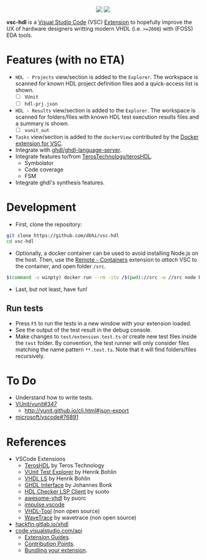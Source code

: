 <p align="center">
  <a title="Dependency Status" href="https://david-dm.org/dbhi/vsc-hdl"><img src="https://img.shields.io/david/dbhi/vsc-hdl.svg?longCache=true&style=flat-square&label=deps"></a><!--
  -->
  <a title="DevDependency Status" href="https://david-dm.org/dbhi/vsc-hdl?type=dev"><img src="https://img.shields.io/david/dev/dbhi/vsc-hdl.svg?longCache=true&style=flat-square&label=devdeps"></a><!--
  -->
</p>

**vsc-hdl** is a [Visual Studio Code](https://code.visualstudio.com/) (VSC) [Extension](https://code.visualstudio.com/docs/editor/extension-gallery) to hopefully improve the UX of hardware designers writting modern VHDL (i.e. `>=2008`) with (FOSS) EDA tools.

# Features (with no ETA)

- `HDL - Projects` view/section is added to the `Explorer`. The workspace is scanned for known HDL project definition files and a quick-access list is shown.
  - [ ] `VUnit`
  - [ ] `hdl-prj.json`
- `HDL - Results` view/section is added to the `Explorer`. The workspace is scanned for folders/files with known HDL test execution results files and a summary is shown.
  - [ ] `vunit_out`
- `Tasks` view/section is added to the `dockerView` contributed by the [Docker extension for VSC](https://github.com/microsoft/vscode-docker).
- Integrate with [ghdl/ghdl-language-server](https://github.com/ghdl/ghdl-language-server).
- Integrate features to/from [TerosTechnology/terosHDL](https://github.com/TerosTechnology/terosHDL).
  - Symbolator
  - Code coverage
  - FSM
- Integrate ghdl's synthesis features.

# Development

- First, clone the repository:

```sh
git clone https://github.com/dbhi/vsc-hdl
cd vsc-hdl
```

- Optionally, a docker container can be used to avoid installing Node.js on the host. Then, use the [Remote - Containers](https://marketplace.visualstudio.com/items?itemName=ms-vscode-remote.remote-containers) extension to *attach* VSC to the container, and open folder `/src`.

```sh
$(command -v winpty) docker run --rm -itv /$(pwd)://src -w //src node bash
```

- Last, but not least, have fun!

## Run tests

- Press `F5` to run the tests in a new window with your extension loaded.
- See the output of the test result in the debug console.
- Make changes to `test/extension.test.ts` or create new test files inside the `test` folder. By convention, the test runner will only consider files matching the name pattern `**.test.ts`. Note that it will find folders/files recursively.

# To Do

- Understand how to write tests.
- [VUnit/vunit#347](https://github.com/VUnit/vunit/issues/347)
  - http://vunit.github.io/cli.html#json-export
- [microsoft/vscode#76891](https://github.com/microsoft/vscode/issues/76891)

# References

- VSCode Extensions
  - [TerosHDL](https://marketplace.visualstudio.com/items?itemName=teros-technology.teroshdl) by Teros Technology
  - [VUnit Test Explorer](https://marketplace.visualstudio.com/items?itemName=hbohlin.vunit-test-explorer) by Henrik Bohlin
  - [VHDL LS](https://marketplace.visualstudio.com/items?itemName=hbohlin.vhdl-ls) by Henrik Bohlin
  - [GHDL Interface](https://github.com/johannesbonk/vscode-ghdl-interface) by Johannes Bonk
  - [HDL Checker LSP Client](https://marketplace.visualstudio.com/items?itemName=suoto.hdl-checker-client) by suoto
  - [awesome-vhdl](https://github.com/puorc/awesome-vhdl) by puorc
  - [impulse.vscode](https://github.com/toem/impulse.vscode)
  - [VHDL-Tool](https://marketplace.visualstudio.com/items?itemName=vhdl-tool.vhdl-tool) (non open source)
  - [WaveTrace](https://marketplace.visualstudio.com/items?itemName=wavetrace.wavetrace) by wavetrace (non open source)
- [hackfin.gitlab.io/xhdl](https://hackfin.gitlab.io/xhdl/)
- [code.visualstudio.com/api](https://code.visualstudio.com/api)
  - [Extension Guides](https://code.visualstudio.com/api/extension-guides/overview).
  - [Contribution Points](https://code.visualstudio.com/api/references/contribution-points).
  - [Bundling your extension](https://code.visualstudio.com/api/working-with-extensions/testing-extension).
